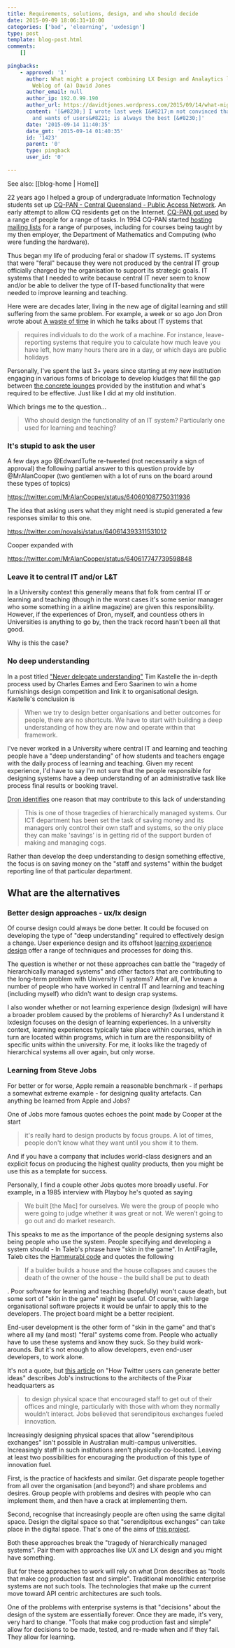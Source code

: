 ```yaml
---
title: Requirements, solutions, design, and who should decide
date: 2015-09-09 18:06:31+10:00
categories: ['bad', 'elearning', 'uxdesign']
type: post
template: blog-post.html
comments:
    []
    
pingbacks:
    - approved: '1'
      author: What might a project combining LX Design and Analaytics look like? | The
        Weblog of (a) David Jones
      author_email: null
      author_ip: 192.0.99.190
      author_url: https://davidtjones.wordpress.com/2015/09/14/what-might-a-project-combining-lx-design-and-analaytics-look-like/
      content: '[&#8230;] I wrote last week I&#8217;m not convinced that the &#8220;needs
        and wants of users&#8221; is always the best [&#8230;]'
      date: '2015-09-14 11:40:35'
      date_gmt: '2015-09-14 01:40:35'
      id: '1423'
      parent: '0'
      type: pingback
      user_id: '0'
    
---
```


See also: [[blog-home | Home]]

22 years ago I helped a group of undergraduate Information Technology students set up [CQ-PAN - Central Queensland - Public Access Network](http://web.archive.org/web/19961223053531/http://cq-pan.cqu.edu.au/). An early attempt to allow CQ residents get on the Internet. [CQ-PAN got used](/blog2/1000-users-on-a-486/) by a range of people for a range of tasks. In 1994 CQ-PAN started [hosting mailing lists](/blog2/1000-users-on-a-486/#lists) for a range of purposes, including for courses being taught by my then employer, the Department of Mathematics and Computing (who were funding the hardware).

Thus began my life of producing feral or shadow IT systems. IT systems that were "feral" because they were not produced by the central IT group officially charged by the organisation to support its strategic goals. IT systems that I needed to write because central IT never seem to know and/or be able to deliver the type of IT-based functionality that were needed to improve learning and teaching.

Here were are decades later, living in the new age of digital learning and still suffering from the same problem. For example, a week or so ago Jon Dron wrote about [A waste of time](https://landing.athabascau.ca/blog/view/1176411/a-waste-of-time) in which he talks about IT systems that

> requires individuals to do the work of a machine. For instance, leave-reporting systems that require you to calculate how much leave you have left, how many hours there are in a day, or which days are public holidays

Personally, I've spent the last 3+ years since starting at my new institution engaging in various forms of bricolage to develop kludges that fill the gap between [the concrete lounges](/blog2/category/concretelounge/) provided by the institution and what's required to be effective. Just like I did at my old institution.

Which brings me to the question...

> Who should design the functionality of an IT system? Particularly one used for learning and teaching?

### It's stupid to ask the user

A few days ago @EdwardTufte re-tweeted (not necessarily a sign of approval) the following partial answer to this question provide by @MrAlanCooper (two gentlemen with a lot of runs on the board around these types of topics)

https://twitter.com/MrAlanCooper/status/640601087750311936

The idea that asking users what they might need is stupid generated a few responses similar to this one.

https://twitter.com/novalsi/status/640614393311531012

Cooper expanded with

https://twitter.com/MrAlanCooper/status/640617747739598848

### Leave it to central IT and/or L&T

In a University context this generally means that folk from central IT or learning and teaching (though in the worst cases it's some senior manager who some something in a airline magazine) are given this responsibility. However, if the experiences of Dron, myself, and countless others in Universities is anything to go by, then the track record hasn't been all that good.

Why is this the case?

### No deep understanding

In a post titled ["Never delegate understanding"](http://timkastelle.org/blog/2015/08/never-delegate-understanding/) Tim Kastelle the in-depth process used by Charles Eames and Eero Saarinen to win a home furnishings design competition and link it to organisational design. Kastelle's conclusion is

> When we try to design better organisations and better outcomes for people, there are no shortcuts. We have to start with building a deep understanding of how they are now and operate within that framework.

I've never worked in a University where central IT and learning and teaching people have a "deep understanding" of how students and teachers engage with the daily process of learning and teaching. Given my recent experience, I'd have to say I'm not sure that the people responsible for designing systems have a deep understanding of an administrative task like process final results or booking travel.

[Dron identifies](https://landing.athabascau.ca/blog/view/1176411/a-waste-of-time) one reason that may contribute to this lack of understanding

> This is one of those tragedies of hierarchically managed systems. Our ICT department has been set the task of saving money and its managers only control their own staff and systems, so the only place they can make 'savings' is in getting rid of the support burden of making and managing cogs.

Rather than develop the deep understanding to design something effective, the focus is on saving money on the "staff and systems" within the budget reporting line of that particular department.

## What are the alternatives

### Better design approaches - ux/lx design

Of course design could always be done better. It could be focused on developing the type of "deep understanding" required to effectively design a change. User experience design and its offshoot [learning experience design](http://www.lxdesign.co/2015/06/why-lxdesign-co-and-what-is-learner-experience-design/) offer a range of techniques and processes for doing this.

The question is whether or not these approaches can battle the "tragedy of hierarchically managed systems" and other factors that are contributing to the long-term problem with University IT systems? After all, I've known a number of people who have worked in central IT and learning and teaching (including myself) who didn't want to design crap systems.

I also wonder whether or not learning experience design (lxdesign) will have a broader problem caused by the problems of hierarchy? As I understand it lxdesign focuses on the design of learning experiences. In a university context, learning experiences typically take place within courses, which in turn are located within programs, which in turn are the responsibility of specific units within the university. For me, it looks like the tragedy of hierarchical systems all over again, but only worse.

### Learning from Steve Jobs

For better or for worse, Apple remain a reasonable benchmark - if perhaps a somewhat extreme example - for designing quality artefacts. Can anything be learned from Apple and Jobs?

One of Jobs more famous quotes echoes the point made by Cooper at the start

> it's really hard to design products by focus groups. A lot of times, people don't know what they want until you show it to them.

And if you have a company that includes world-class designers and an explicit focus on producing the highest quality products, then you might be use this as a template for success.

Personally, I find a couple other Jobs quotes more broadly useful. For example, in a 1985 interview with Playboy he's quoted as saying

> We built \[the Mac\] for ourselves. We were the group of people who were going to judge whether it was great or not. We weren’t going to go out and do market research.

This speaks to me as the importance of the people designing systems also being people who use the system. People specifying and developing a system should - In Taleb's phrase have "skin in the game". In AntiFragile, Taleb cites the [Hammurabi code](https://en.wikipedia.org/wiki/Code_of_Hammurabi) and quotes the following

> If a builder builds a house and the house collapses and causes the death of the owner of the house - the build shall be put to death

. Poor software for learning and teaching (hopefully) won't cause death, but some sort of "skin in the game" might be useful. Of course, with large organisational software projects it would be unfair to apply this to the developers. The project board might be a better recipient.

End-user development is the other form of "skin in the game" and that's where all my (and most) "feral" systems come from. People who actually have to use these systems and know they suck. So they build work-arounds. But it's not enough to allow developers, even end-user developers, to work alone.

It's not a quote, but [this article](http://sloanreview.mit.edu/article/how-twitter-users-can-generate-better-ideas/) on "How Twitter users can generate better ideas" describes Job's instructions to the architects of the Pixar headquarters as

> to design physical space that encouraged staff to get out of their offices and mingle, particularly with those with whom they normally wouldn’t interact. Jobs believed that serendipitous exchanges fueled innovation.

Increasingly designing physical spaces that allow "serendipitous exchanges" isn't possible in Australian multi-campus universities. Increasingly staff in such institutions aren't physically co-located. Leaving at least two possibilities for encouraging the production of this type of innovation fuel.

First, is the practice of hackfests and similar. Get disparate people together from all over the organisation (and beyond?) and share problems and desires. Group people with problems and desires with people who can implement them, and then have a crack at implementing them.

Second, recognise that increasingly people are often using the same digital space. Design the digital space so that "serendipitous exchanges" can take place in the digital space. That's one of the aims of [this project](/blog2/2015/09/05/design-of-a-bad-approach-to-developing-tpack/).

Both these approaches break the "tragedy of hierarchically managed systems". Pair them with approaches like UX and LX design and you might have something.

But for these approaches to work will rely on what Dron describes as "tools that make cog production fast and simple". Traditional monolithic enterprise systems are not such tools. The technologies that make up the current move toward API centric architectures are such tools.

One of the problems with enterprise systems is that "decisions" about the design of the system are essentially forever. Once they are made, it's very, very hard to change. "Tools that make cog production fast and simple" allow for decisions to be made, tested, and re-made when and if they fail. They allow for learning.